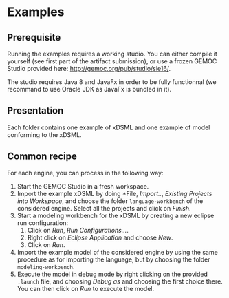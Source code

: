 # Examples

## Prerequisite

Running the examples requires a working studio. You can either compile it yourself (see first part of the artifact submission), or use a frozen GEMOC Studio provided here: http://gemoc.org/pub/studio/sle16/.

The studio requires Java 8 and JavaFx in order to be fully functionnal (we recommand to use Oracle JDK as JavaFx is bundled in it).

## Presentation

Each folder contains one example of xDSML and one example of model conforming to the xDSML.

## Common recipe

For each engine, you can process in the following way:

1. Start the GEMOC Studio in a fresh workspace.
1. Import the example xDSML by doing *File, *Import..*, *Existing Projects into Workspace*, and choose the folder `language-workbench` of the considered engine. Select all the projects and click on *Finish*.
2. Start a modeling workbench for the xDSML by creating a new eclipse run configuration:
	1. Click on *Run*, *Run Configurations...*.
	2. Right click on *Eclipse Application* and choose *New*.
	3. Click on *Run*.
3. Import the example model of the considered engine by using the same procedure as for importing the language, but by choosing the folder `modeling-workbench`.
4. Execute the model in debug mode by right clicking on the provided `.launch` file, and choosing *Debug as* and choosing the first choice there. You can then click on *Run* to execute the model.
